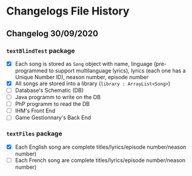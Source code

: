 # Changelogs File History
## Changelog 30/09/2020

### ``textBlindTest`` package

* [x] Each song is stored as ``Song`` object with name, linguage (pre-programmed to support multilanguage lyrics), lyrics (each one has a Unique Number ID), neason number, episode number
* [x] All songs are stored into a library (``library : ArrayList<Song>``)
* [ ] Database's Schematic (DB)
* [ ] Java programm to write on the DB
* [ ] PhP programm to read the DB
* [ ] IHM's Front End
* [ ] Game Gestionnary's Back End

###  ``textFiles`` package

* [x] Each English song are complete titles/lyrics/episode number/neason number)
* [ ] Each French song are complete titles/lyrics/episode number/neason number)